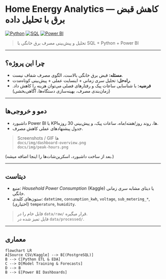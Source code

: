 
# Home Energy Analytics — کاهش قبض برق با تحلیل داده‌

[![Python](https://img.shields.io/badge/Python-3.10+-blue)]()
[![SQL](https://img.shields.io/badge/SQL-PostgreSQL-informational)]()
[![Power BI](https://img.shields.io/badge/PowerBI-Dashboard-yellow)]()


> تحلیل و پیش‌بینی مصرف برق خانگی با SQL + Python + Power BI

---

## چرا این پروژه؟
- **مسئله:** قبض برق خانگی بالاست، الگوی مصرف شفاف نیست.
- **راه‌حل:** تحلیل سری زمانی + اینسایت عملی + پیش‌بینی کوتاه‌مدت.
- **فرضیه:** با شناسایی ساعات پیک و رفتارهای فصلی می‌توان هزینه را کاهش داد. (زمان‌بندی مصرف، بهینه‌سازی دستگاه‌ها، آگاهی‌بخشی)


---

## دمو و خروجی‌ها
- داشبورد Power BI با KPIها، روند روز/هفته/ماه، ساعات پیک، و پیش‌بینی 30 روزه.
- جدول پیشنهادهای عملی کاهش مصرف.

> Screenshots / GIF ها  
> `docs/img/dashboard-overview.png`  
> `docs/img/peak-hours.png`  

(بعد از ساخت داشبورد، اسکرین‌شات‌ها را اینجا اضافه میشه.)

---

## دیتاست
- منبع: *Household Power Consumption* (Kaggle) یا دیتای مشابه سری زمانی خانگی.  
- ستون‌های کلیدی: `datetime`, `consumption_kwh`, `voltage`, `sub_metering_*`, (اختیاری) `temperature`, `humidity`.

> فایل خام را در `data/raw/` قرار میگیره.  
> فایل تمیز شده در `data/processed/`.

---

## معماری
```mermaid
flowchart LR
A[Source CSV/Kaggle] --> B[(PostgreSQL)]
B --> C[Python ETL & EDA]
C --> D[Model Training & Forecasts]
D --> B
B --> E[Power BI Dashboards]


